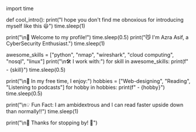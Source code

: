 import time

def cool_intro():
    print("I hope you don't find me obnoxious for introducing myself like this 😃")
    time.sleep(1)

  print("\n👀 Welcome to my profile!")
  time.sleep(0.5)
  print("😼 I'm Azra Asif, a CyberSecurity Enthusiast.")
  time.sleep(1)
 
    
  awesome_skills = ["python", "nmap", "wireshark", "cloud computing", "nosql", "linux"]
  print("\n🛠️ I work with:")
  for skill in awesome_skills:
        print(f"   - {skill}")
        time.sleep(0.5)
    
   print("\n📸 In my free time, I enjoy:")
   hobbies = ["Web-designing", "Reading", "Listening to podcasts"]
   for hobby in hobbies:
        print(f"   - {hobby}")
        time.sleep(0.5)
    
   print("\n💡 Fun Fact: I am ambidextrous and I can read faster upside down than normally!!")
   time.sleep(1)
    
   print("\n🎉 Thanks for stopping by! 🚀")





<!--
**azraxsif/azraxsif** is a ✨ _special_ ✨ repository because its `README.md` (this file) appears on your GitHub profile.

Here are some ideas to get you started:

- 🔭 I’m currently working on ...
- 🌱 I’m currently learning ...
- 👯 I’m looking to collaborate on ...
- 🤔 I’m looking for help with ...
- 💬 Ask me about ...
- 📫 How to reach me: ...
- 😄 Pronouns: ...
- ⚡ Fun fact: ...
-->
